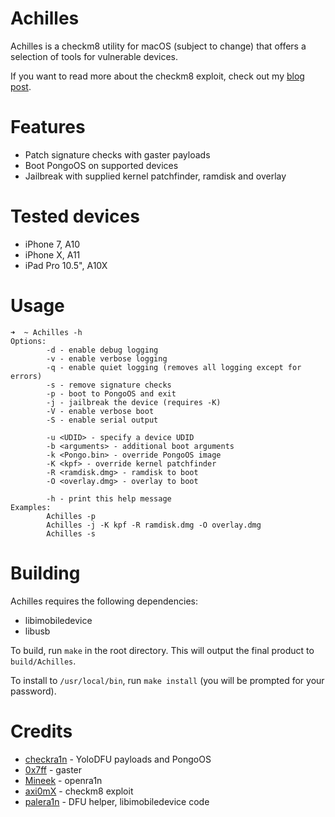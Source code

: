 # Achilles

Achilles is a checkm8 utility for macOS (subject to change) that offers a selection of tools for vulnerable devices.

If you want to read more about the checkm8 exploit, check out my [blog post](https://alfiecg.uk/2023/07/21/A-comprehensive-write-up-of-the-checkm8-BootROM-exploit.html).

# Features
* Patch signature checks with gaster payloads
* Boot PongoOS on supported devices
* Jailbreak with supplied kernel patchfinder, ramdisk and overlay

# Tested devices
* iPhone 7, A10
* iPhone X, A11
* iPad Pro 10.5", A10X

# Usage
```
➜  ~ Achilles -h  
Options:
        -d - enable debug logging
        -v - enable verbose logging
        -q - enable quiet logging (removes all logging except for errors)
        -s - remove signature checks
        -p - boot to PongoOS and exit
        -j - jailbreak the device (requires -K)
        -V - enable verbose boot
        -S - enable serial output

        -u <UDID> - specify a device UDID
        -b <arguments> - additional boot arguments
        -k <Pongo.bin> - override PongoOS image
        -K <kpf> - override kernel patchfinder
        -R <ramdisk.dmg> - ramdisk to boot
        -O <overlay.dmg> - overlay to boot

        -h - print this help message
Examples:
        Achilles -p
        Achilles -j -K kpf -R ramdisk.dmg -O overlay.dmg
        Achilles -s
```

# Building
Achilles requires the following dependencies:
* libimobiledevice
* libusb

To build, run `make` in the root directory. This will output the final product to `build/Achilles`.

To install to `/usr/local/bin`, run `make install` (you will be prompted for your password).

# Credits
* [checkra1n](https://checkra.in) - YoloDFU payloads and PongoOS
* [0x7ff](https://github.com/0x7FF) - gaster
* [Mineek](https://github.com/Mineek) - openra1n
* [axi0mX](https://github.com/axi0mX) - checkm8 exploit
* [palera1n](https://palera.in) - DFU helper, libimobiledevice code
